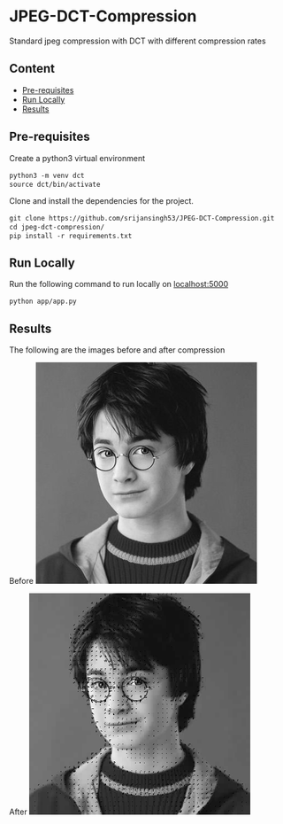 # JPEG-DCT-Compression
Standard jpeg compression with DCT with different compression rates

## Content

- [Pre-requisites](https://github.com/srijansingh53/jpeg-dct-compression#pre-requisites)
- [Run Locally](https://github.com/srijansingh53/jpeg-dct-compression#run-locally)
- [Results](https://github.com/srijansingh53/jpeg-dct-compression#results)

## Pre-requisites

Create a python3 virtual environment
```
python3 -m venv dct
source dct/bin/activate
```
Clone and install the dependencies for the project.
```
git clone https://github.com/srijansingh53/JPEG-DCT-Compression.git
cd jpeg-dct-compression/
pip install -r requirements.txt
```

## Run Locally

Run the following command to run locally on [localhost:5000](http://localhost:5000)
```
python app/app.py
```

## Results
The following are the images before and after compression

Before
![uncompressed image](uncompress.png)

After
![Compressed image](compressed.png)

